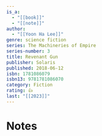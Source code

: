 ```yaml
---
is_a:
  - "[[book]]"
  - "[[note]]"
author:
  - "[[Yoon Ha Lee]]"
genre: science fiction
series: The Machineries of Empire
series-number: 3
title: Revenant Gun
publisher: Solaris
published: 2018-06-12
isbn: 1781086079
isbn13: 9781781086070
category: Fiction
rating: 👍
last: "[[2023]]"
---
```

# Notes
